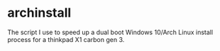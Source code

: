 # archinstall
The script I use to speed up a dual boot Windows 10/Arch Linux install process for a thinkpad X1 carbon gen 3.
